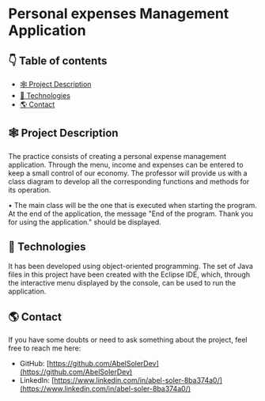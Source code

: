 # Personal expenses Management Application

## 👇 Table of contents 

- [🕸️ Project Description](#-project-description)
- [🚀 Technologies](#-technologies)
- [🌎 Contact](#-contact)


## 🕸️ Project Description

The practice consists of creating a personal expense management application. Through the menu, income and expenses can be entered to keep a small control of our economy. The professor will provide us with a class diagram to develop all the corresponding functions and methods for its operation.

• The main class will be the one that is executed when starting the program. At the end of the application, the message "End of the program. Thank you for using the application." should be displayed.


## 🚀 Technologies

It has been developed using object-oriented programming. The set of Java files in this project have been created with the Eclipse IDE, which, through the interactive menu displayed by the console, can be used to run the application.


## 🌎 Contact
If you have some doubts or need to ask something about the project, feel free to reach me here:

- GitHub: [https://github.com/AbelSolerDev](https://github.com/AbelSolerDev)
- LinkedIn: [https://www.linkedin.com/in/abel-soler-8ba374a0/](https://www.linkedin.com/in/abel-soler-8ba374a0/)
